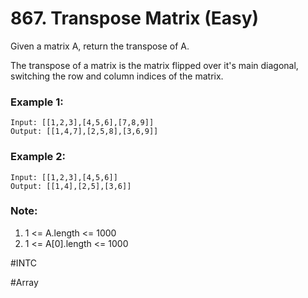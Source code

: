 # 867. Transpose Matrix (Easy)

Given a matrix A, return the transpose of A.

The transpose of a matrix is the matrix flipped over it's main diagonal, switching the row and column indices of the matrix.

### Example 1:
```
Input: [[1,2,3],[4,5,6],[7,8,9]]
Output: [[1,4,7],[2,5,8],[3,6,9]]
```
### Example 2:
```
Input: [[1,2,3],[4,5,6]]
Output: [[1,4],[2,5],[3,6]]
```

### Note:
1. 1 <= A.length <= 1000
2. 1 <= A[0].length <= 1000

#INTC

#Array
